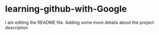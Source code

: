 # learning-github-with-Google
I am editing the README file. Adding some more details about the project description
